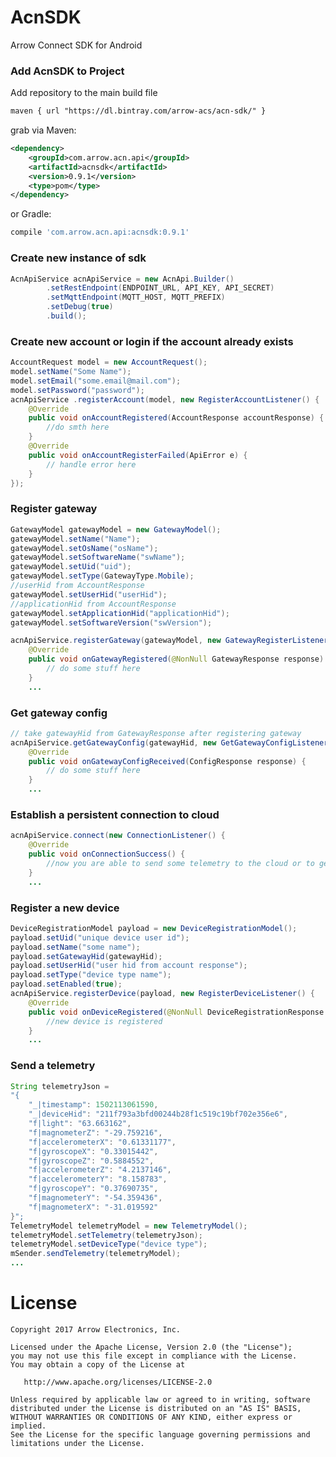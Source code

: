 # AcnSDK #
Arrow Connect SDK for Android

### Add AcnSDK to Project ###

Add repository to the main build file
```xml
maven { url "https://dl.bintray.com/arrow-acs/acn-sdk/" }
```

grab via Maven:
```xml
<dependency> 
    <groupId>com.arrow.acn.api</groupId>
    <artifactId>acnsdk</artifactId>
    <version>0.9.1</version>
    <type>pom</type>
</dependency>
```
or Gradle:
```groovy
compile 'com.arrow.acn.api:acnsdk:0.9.1'
```
### Create new instance of sdk ###

```java
AcnApiService acnApiService = new AcnApi.Builder()
        .setRestEndpoint(ENDPOINT_URL, API_KEY, API_SECRET)
        .setMqttEndpoint(MQTT_HOST, MQTT_PREFIX)
        .setDebug(true)
        .build();
```

### Create new account or login if the account already exists ###

```java
AccountRequest model = new AccountRequest();
model.setName("Some Name");
model.setEmail("some.email@mail.com");
model.setPassword("password");
acnApiService .registerAccount(model, new RegisterAccountListener() {
    @Override
    public void onAccountRegistered(AccountResponse accountResponse) {
        //do smth here
    }
    @Override
    public void onAccountRegisterFailed(ApiError e) {
        // handle error here
    }
});
```

### Register gateway ###

```java
GatewayModel gatewayModel = new GatewayModel();
gatewayModel.setName("Name");
gatewayModel.setOsName("osName");
gatewayModel.setSoftwareName("swName");
gatewayModel.setUid("uid");
gatewayModel.setType(GatewayType.Mobile);
//userHid from AccountResponse
gatewayModel.setUserHid("userHid");
//applicationHid from AccountResponse
gatewayModel.setApplicationHid("applicationHid");
gatewayModel.setSoftwareVersion("swVersion");

acnApiService.registerGateway(gatewayModel, new GatewayRegisterListener() {
    @Override
    public void onGatewayRegistered(@NonNull GatewayResponse response) {
        // do some stuff here
    }
    ...
```

### Get gateway config ###

```java
// take gatewayHid from GatewayResponse after registering gateway
acnApiService.getGatewayConfig(gatewayHid, new GetGatewayConfigListener() {
    @Override
    public void onGatewayConfigReceived(ConfigResponse response) {
        // do some stuff here
    }
    ...
```

### Establish a persistent connection to cloud ###

```java
acnApiService.connect(new ConnectionListener() {
    @Override
    public void onConnectionSuccess() {
        //now you are able to send some telemetry to the cloud or to get some commands from cloud
    }
    ...
```

### Register a new device ###

```java
DeviceRegistrationModel payload = new DeviceRegistrationModel();
payload.setUid("unique device user id");
payload.setName("some name");
payload.setGatewayHid(gatewayHid);
payload.setUserHid("user hid from account response");
payload.setType("device type name");
payload.setEnabled(true);
acnApiService.registerDevice(payload, new RegisterDeviceListener() {
    @Override
    public void onDeviceRegistered(@NonNull DeviceRegistrationResponse response) {
        //new device is registered 
    }
    ...
```

### Send a telemetry ###

```java
String telemetryJson = 
"{
	"_|timestamp": 1502113061590,
	"_|deviceHid": "211f793a3bfd00244b28f1c519c19bf702e356e6",
	"f|light": "63.663162",
	"f|magnometerZ": "-29.759216",
	"f|accelerometerX": "0.61331177",
	"f|gyroscopeX": "0.33015442",
	"f|gyroscopeZ": "0.5884552",
	"f|accelerometerZ": "4.2137146",
	"f|accelerometerY": "8.158783",
	"f|gyroscopeY": "0.37690735",
	"f|magnometerY": "-54.359436",
	"f|magnometerX": "-31.019592"
}";
TelemetryModel telemetryModel = new TelemetryModel();
telemetryModel.setTelemetry(telemetryJson);
telemetryModel.setDeviceType("device type");
mSender.sendTelemetry(telemetryModel);
...
```

License
=======

    Copyright 2017 Arrow Electronics, Inc.

    Licensed under the Apache License, Version 2.0 (the "License");
    you may not use this file except in compliance with the License.
    You may obtain a copy of the License at

       http://www.apache.org/licenses/LICENSE-2.0

    Unless required by applicable law or agreed to in writing, software
    distributed under the License is distributed on an "AS IS" BASIS,
    WITHOUT WARRANTIES OR CONDITIONS OF ANY KIND, either express or implied.
    See the License for the specific language governing permissions and
    limitations under the License.
